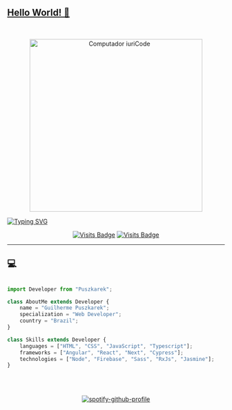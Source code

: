 ## [Hello World! 👋](https://puszkarek.vercel.app/ "Hello World! 👋")

<br/>

<p align="center">

<img src="https://raw.githubusercontent.com/MicaelliMedeiros/micaellimedeiros/master/image/computer-illustration.png" min-width="400px" max-width="400px" width="400px" alt="Computador iuriCode">

</p>

[![Typing SVG](https://readme-typing-svg.herokuapp.com?color=51F7F5&lines=%F0%9F%9A%80+Welcome+to+my+profile)](https://git.io/typing-svg)


<div align="center">

[![Visits Badge](https://badges.pufler.dev/visits/puszkarek/puszkarek)](https://badges.pufler.dev) [![Visits Badge](https://badges.pufler.dev/years/puszkarek)](https://badges.pufler.dev)

</div>

------------

##  💻

```js

import Developer from "Puszkarek";

class AboutMe extends Developer {
	name = "Guilherme Puszkarek";
	specialization = "Web Developer";
	country = "Brazil";
}

class Skills extends Developer {
	languages = ["HTML", "CSS", "JavaScript", "Typescript"];
	frameworks = ["Angular", "React", "Next", "Cypress"];
	technologies = ["Node", "Firebase", "Sass", "RxJs", "Jasmine"];
}

```

<br/><br/>

<div align="center">

[![spotify-github-profile](https://spotify-github-profile.vercel.app/api/view?uid=guipuszkarek&cover_image=true&theme=default)](https://spotify-github-profile.vercel.app/api/view?uid=guipuszkarek&redirect=true)


</div>
